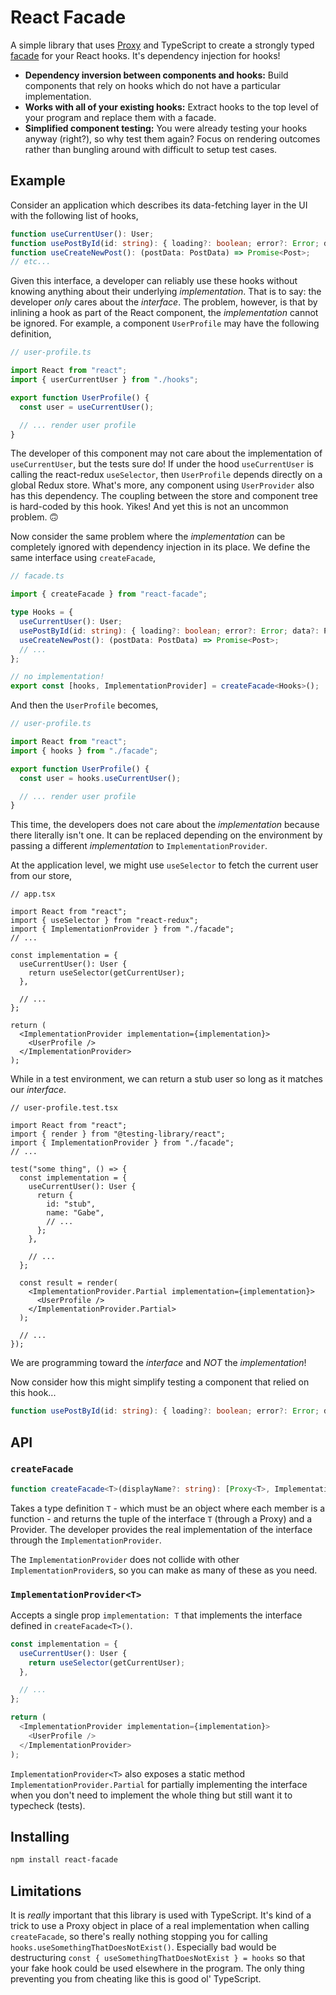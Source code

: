 # React Facade

A simple library that uses [Proxy](https://developer.mozilla.org/en-US/docs/Web/JavaScript/Reference/Global_Objects/Proxy) and TypeScript to create a strongly typed [facade](https://en.wikipedia.org/wiki/Facade_pattern) for your React hooks. It's dependency injection for hooks!

- **Dependency inversion between components and hooks:** Build components that rely on hooks which do not have a particular implementation.
- **Works with all of your existing hooks:** Extract hooks to the top level of your program and replace them with a facade.
- **Simplified component testing:** You were already testing your hooks anyway (right?), so why test them again? Focus on rendering outcomes rather than bungling around with difficult to setup test cases.

## Example

Consider an application which describes its data-fetching layer in the UI with the following list of hooks,

```ts
function useCurrentUser(): User;
function usePostById(id: string): { loading?: boolean; error?: Error; data?: Post };
function useCreateNewPost(): (postData: PostData) => Promise<Post>;
// etc...
```

Given this interface, a developer can reliably use these hooks without knowing anything about their underlying _implementation_. That is to say: the developer _only_ cares about the _interface_. The problem, however, is that by inlining a hook as part of the React component, the _implementation_ cannot be ignored. For example, a component `UserProfile` may have the following definition,

```ts
// user-profile.ts

import React from "react";
import { userCurrentUser } from "./hooks";

export function UserProfile() {
  const user = useCurrentUser();

  // ... render user profile
}
```

The developer of this component may not care about the implementation of `useCurrentUser`, but the tests sure do! If under the hood `useCurrentUser` is calling the react-redux `useSelector`, then `UserProfile` depends directly on a global Redux store. What's more, any component using `UserProvider` also has this dependency. The coupling between the store and component tree is hard-coded by this hook. Yikes! And yet this is not an uncommon problem. 🙃

Now consider the same problem where the _implementation_ can be completely ignored with dependency injection in its place. We define the same interface using `createFacade`,

```ts
// facade.ts

import { createFacade } from "react-facade";

type Hooks = {
  useCurrentUser(): User;
  usePostById(id: string): { loading?: boolean; error?: Error; data?: Post };
  useCreateNewPost(): (postData: PostData) => Promise<Post>;
  // ...
};

// no implementation!
export const [hooks, ImplementationProvider] = createFacade<Hooks>();
```

And then the `UserProfile` becomes,

```ts
// user-profile.ts

import React from "react";
import { hooks } from "./facade";

export function UserProfile() {
  const user = hooks.useCurrentUser();

  // ... render user profile
}
```

This time, the developers does not care about the _implementation_ because there literally isn't one. It can be replaced depending on the environment by passing a different _implementation_ to `ImplementationProvider`.

At the application level, we might use `useSelector` to fetch the current user from our store,

```tsx
// app.tsx

import React from "react";
import { useSelector } from "react-redux";
import { ImplementationProvider } from "./facade";
// ...

const implementation = {
  useCurrentUser(): User {
    return useSelector(getCurrentUser);
  },

  // ...
};

return (
  <ImplementationProvider implementation={implementation}>
    <UserProfile />
  </ImplementationProvider>
);
```

While in a test environment, we can return a stub user so long as it matches our _interface_.

```tsx
// user-profile.test.tsx

import React from "react";
import { render } from "@testing-library/react";
import { ImplementationProvider } from "./facade";
// ...

test("some thing", () => {
  const implementation = {
    useCurrentUser(): User {
      return {
        id: "stub",
        name: "Gabe",
        // ...
      };
    },

    // ...
  };

  const result = render(
    <ImplementationProvider.Partial implementation={implementation}>
      <UserProfile />
    </ImplementationProvider.Partial>
  );

  // ...
});
```

We are programming toward the _interface_ and _NOT_ the _implementation_!

Now consider how this might simplify testing a component that relied on this hook...

```ts
function usePostById(id: string): { loading?: boolean; error?: Error; data?: Post };
```

## API

### `createFacade`

```ts
function createFacade<T>(displayName?: string): [Proxy<T>, ImplementationProvider<T>];
```

Takes a type definition `T` - which must be an object where each member is a function - and returns the tuple of the interface `T` (through a Proxy) and a Provider. The developer provides the real implementation of the interface through the `ImplementationProvider`.

The `ImplementationProvider` does not collide with other `ImplementationProvider`s, so you can make as many of these as you need.

### `ImplementationProvider<T>`

Accepts a single prop `implementation: T` that implements the interface defined in `createFacade<T>()`.

```ts
const implementation = {
  useCurrentUser(): User {
    return useSelector(getCurrentUser);
  },

  // ...
};

return (
  <ImplementationProvider implementation={implementation}>
    <UserProfile />
  </ImplementationProvider>
);
```

`ImplementationProvider<T>` also exposes a static method `ImplementationProvider.Partial` for partially implementing the interface when you don't need to implement the whole thing but still want it to typecheck (tests).

## Installing

```bash
npm install react-facade
```

## Limitations

It is _really_ important that this library is used with TypeScript. It's kind of a trick to use a Proxy object in place of a real implementation when calling `createFacade`, so there's really nothing stopping you for calling `hooks.useSomethingThatDoesNotExist()`. Especially bad would be destructuring `const { useSomethingThatDoesNotExist } = hooks` so that your fake hook could be used elsewhere in the program. The only thing preventing you from cheating like this is good ol' TypeScript.
